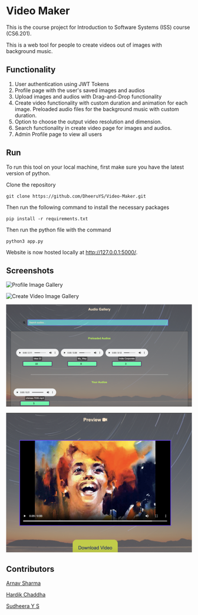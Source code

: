 # Video Maker
This is the course project for Introduction to Software Systems (ISS) course (CS6.201).

This is a web tool for people to create videos out of images with background music. 

## Functionality

1. User authentication using JWT Tokens
2. Profile page with the user's saved images and audios
2. Upload images and audios with Drag-and-Drop functionality
3. Create video functionality with custom duration and animation for each image. Preloaded audio files for the background music with custom duration. 
4. Option to choose the output video resolution and dimension.
5. Search functionality in create video page for images and audios.
6. Admin Profile page to view all users

## Run

To run this tool on your local machine, first make sure you have the latest version of python.

Clone the repository 

    git clone https://github.com/DheeruYS/Video-Maker.git

Then run the following command to install the necessary packages

    pip install -r requirements.txt

Then run the python file with the command

    python3 app.py

Website is now hosted locally at http://127.0.0.1:5000/. 

## Screenshots

![Profile Image Gallery](screenshots/ProfileImage.png)

![Create Video Image Gallery](screenshots/CreateVideoImage.png)

![Audio Gallery](screenshots/AudioImage.png)

![Create Video](screenshots/CreateVideo.png)

## Contributors

[Arnav Sharma](https://github.com/iamarnav08)

[Hardik Chaddha](https://github.com/Hardik1106)

[Sudheera Y S](https://github.com/DheeruYS)